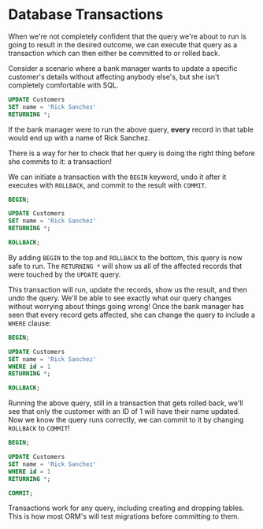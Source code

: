 # Database Transactions

When we're not completely confident that the query we're about to run is going to result in the desired outcome, we can execute that query as a transaction which can then either be committed to or rolled back.

Consider a scenario where a bank manager wants to update a specific customer's details without affecting anybody else's, but she isn't completely comfortable with SQL.

```sql
UPDATE Customers
SET name = 'Rick Sanchez'
RETURNING *;
```

If the bank manager were to run the above query, **every** record in that table would end up with a name of Rick Sanchez.

There is a way for her to check that her query is doing the right thing before she commits to it: a transaction!

We can initiate a transaction with the `BEGIN` keyword, undo it after it executes with `ROLLBACK`, and commit to the result with `COMMIT`.

```sql
BEGIN;

UPDATE Customers
SET name = 'Rick Sanchez'
RETURNING *;

ROLLBACK;
```

By adding `BEGIN` to the top and `ROLLBACK` to the bottom, this query is now safe to run. The `RETURNING *` will show us all of the affected records that were touched by the `UPDATE` query.

This transaction will run, update the records, show us the result, and then undo the query. We'll be able to see exactly what our query changes without worrying about things going wrong! Once the bank manager has seen that every record gets affected, she can change the query to include a `WHERE` clause:

```sql
BEGIN;

UPDATE Customers
SET name = 'Rick Sanchez'
WHERE id = 1
RETURNING *;

ROLLBACK;
```

Running the above query, still in a transaction that gets rolled back, we'll see that only the customer with an ID of 1 will have their name updated. Now we know the query runs correctly, we can commit to it by changing `ROLLBACK` to `COMMIT`!

```sql
BEGIN;

UPDATE Customers
SET name = 'Rick Sanchez'
WHERE id = 1
RETURNING *;

COMMIT;
```

Transactions work for any query, including creating and dropping tables. This is how most ORM's will test migrations before committing to them.
